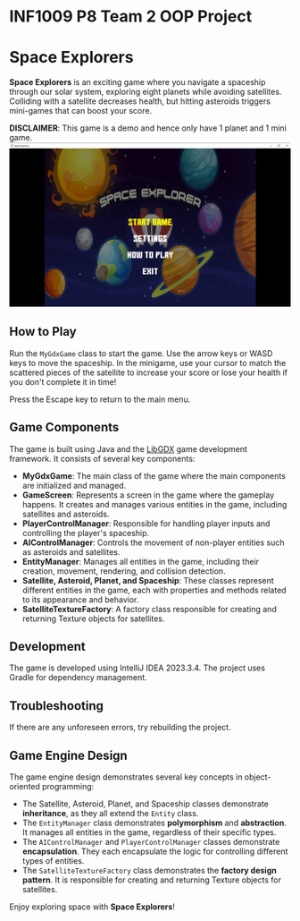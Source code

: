 # INF1009 P8 Team 2 OOP Project  

# Space Explorers

**Space Explorers** is an exciting game where you navigate a spaceship through our solar system, exploring eight planets while avoiding satellites. Colliding with a satellite decreases health, but hitting asteroids triggers mini-games that can boost your score.

**DISCLAIMER**: This game is a demo and hence only have 1 planet and 1 mini game.
![img.png](img.png)

## How to Play

Run the `MyGdxGame` class to start the game. Use the arrow keys or WASD keys to move the spaceship. 
In the minigame, use your cursor to match the scattered pieces of the satellite to increase your score or lose your health if you don't complete it in time!

Press the Escape key to return to the main menu.


## Game Components

The game is built using Java and the [LibGDX](https://libgdx.badlogicgames.com/) game development framework. It consists of several key components:

- **MyGdxGame**: The main class of the game where the main components are initialized and managed.
- **GameScreen**: Represents a screen in the game where the gameplay happens. It creates and manages various entities in the game, including satellites and asteroids.
- **PlayerControlManager**: Responsible for handling player inputs and controlling the player's spaceship.
- **AIControlManager**: Controls the movement of non-player entities such as asteroids and satellites.
- **EntityManager**: Manages all entities in the game, including their creation, movement, rendering, and collision detection.
- **Satellite, Asteroid, Planet, and Spaceship**: These classes represent different entities in the game, each with properties and methods related to its appearance and behavior.
- **SatelliteTextureFactory**: A factory class responsible for creating and returning Texture objects for satellites.


## Development

The game is developed using IntelliJ IDEA 2023.3.4. The project uses Gradle for dependency management.

## Troubleshooting

If there are any unforeseen errors, try rebuilding the project.

## Game Engine Design

The game engine design demonstrates several key concepts in object-oriented programming:

- The Satellite, Asteroid, Planet, and Spaceship classes demonstrate **inheritance**, as they all extend the `Entity` class.
- The `EntityManager` class demonstrates **polymorphism** and **abstraction**. It manages all entities in the game, regardless of their specific types.
- The `AIControlManager` and `PlayerControlManager` classes demonstrate **encapsulation**. They each encapsulate the logic for controlling different types of entities.
- The `SatelliteTextureFactory` class demonstrates the **factory design pattern**. It is responsible for creating and returning Texture objects for satellites.

Enjoy exploring space with **Space Explorers**!